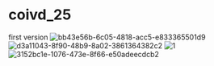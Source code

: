 # coivd_25
first version
![bb43e56b-6c05-4818-acc5-e833365501d9](https://user-images.githubusercontent.com/66533755/127749278-e57d4bbb-797c-4845-a2cb-67b06d4082cd.jpg)
![d3a11043-8f90-48b9-8a02-3861364382c2](https://user-images.githubusercontent.com/66533755/127749279-bc4955da-f308-4c26-9716-2d15f0fda9ba.jpg)
![1](https://user-images.githubusercontent.com/66533755/127749281-85317012-b2e6-4ee7-b9db-30e116ea0413.jpg)
![3152bc1e-1076-473e-8f66-e50adeecdcb2](https://user-images.githubusercontent.com/66533755/127749283-69ba21e3-2eb2-46f2-9971-77d8a0b92414.jpg)
